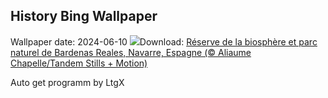 ## History Bing Wallpaper
Wallpaper date: 2024-06-10
![](https://www.bing.com/th?id=OHR.BardenasBiosphere_FR-CA2924681615_UHD.jpg&w=1000)Download: [Réserve de la biosphère et parc naturel de Bardenas Reales, Navarre, Espagne (© Aliaume Chapelle/Tandem Stills + Motion)](https://www.bing.com/th?id=OHR.BardenasBiosphere_FR-CA2924681615_UHD.jpg)

Auto get programm by LtgX
